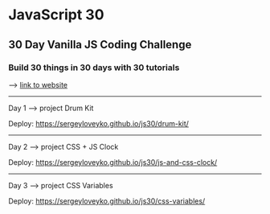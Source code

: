 # JavaScript 30

## 30 Day Vanilla JS Coding Challenge

### Build 30 things in 30 days with 30 tutorials

--> [link to website][1]

[1]: https://javascript30.com/

________

Day 1 --> project Drum Kit

Deploy: https://sergeyloveyko.github.io/js30/drum-kit/

*****

Day 2 --> project CSS + JS Clock

Deploy: https://sergeyloveyko.github.io/js30/js-and-css-clock/

*****

Day 3 --> project CSS Variables

Deploy: https://sergeyloveyko.github.io/js30/css-variables/